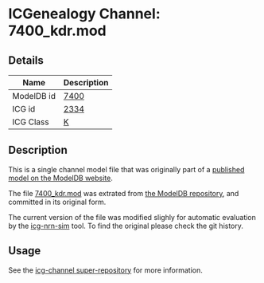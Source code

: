 # ICGenealogy Channel: 7400\_kdr.mod

## Details

Name | Description
---- | -----------
ModelDB id | [7400](http://senselab.med.yale.edu/ModelDB/ShowModel.cshtml?model=7400)
ICG id | [2334](http://icg.neurotheory.ox.ac.uk/channels/1/2334)
ICG Class | [K](http://icg.neurotheory.ox.ac.uk/channels/1)

## Description

This is a single channel model file that was originally part of a [published model on the ModelDB website](http://senselab.med.yale.edu/ModelDB/ShowModel.cshtml?model=7400).


The file [7400\_kdr.mod](7400_kdr.mod) was extrated from [the ModelDB repository](http://senselab.med.yale.edu/ModelDB/ShowModel.cshtml?model=7400), and committed in its original form.

The current version of the file was modified slighly for automatic evaluation by the [icg-nrn-sim](https://github.com/icgenealogy/icg-nrn-sim) tool. To find the original please check the git history.


## Usage

See the [icg-channel super-repository](https://github.com/icgenealogy/icg-channels) for more information.